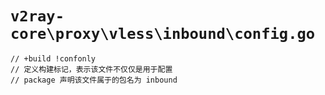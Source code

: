 # `v2ray-core\proxy\vless\inbound\config.go`

```
// +build !confonly
// 定义构建标记，表示该文件不仅仅是用于配置
// package 声明该文件属于的包名为 inbound
```